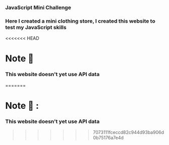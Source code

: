 ### JavaScript Mini Challenge
### Here I created a mini clothing store, I created this website to test my JavaScript skills


<<<<<<< HEAD
# Note 📒
### This website doesn't yet use API data
=======

# Note 📒 :
### This website doesn't yet use API data
>>>>>>> 7073111fceccd82c944d93ba906d0b75176a7e4d

